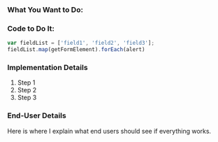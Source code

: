 ### What You Want to Do:

### Code to Do It:
```javascript
var fieldList = ['field1', 'field2', 'field3'];
fieldList.map(getFormElement).forEach(alert)
```

### Implementation Details
1. Step 1
2. Step 2
3. Step 3

### End-User Details
Here is where I explain what end users should see if everything works.
